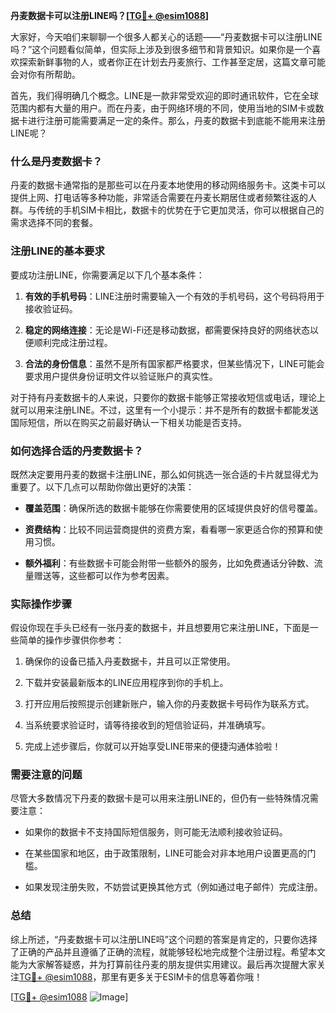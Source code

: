 **丹麦数据卡可以注册LINE吗？[[TG💪+ @esim1088](https://t.me/s/esim1088)]**

大家好，今天咱们来聊聊一个很多人都关心的话题——“丹麦数据卡可以注册LINE吗？”这个问题看似简单，但实际上涉及到很多细节和背景知识。如果你是一个喜欢探索新鲜事物的人，或者你正在计划去丹麦旅行、工作甚至定居，这篇文章可能会对你有所帮助。

首先，我们得明确几个概念。LINE是一款非常受欢迎的即时通讯软件，它在全球范围内都有大量的用户。而在丹麦，由于网络环境的不同，使用当地的SIM卡或数据卡进行注册可能需要满足一定的条件。那么，丹麦的数据卡到底能不能用来注册LINE呢？

### 什么是丹麦数据卡？

丹麦的数据卡通常指的是那些可以在丹麦本地使用的移动网络服务卡。这类卡可以提供上网、打电话等多种功能，非常适合需要在丹麦长期居住或者频繁往返的人群。与传统的手机SIM卡相比，数据卡的优势在于它更加灵活，你可以根据自己的需求选择不同的套餐。

### 注册LINE的基本要求

要成功注册LINE，你需要满足以下几个基本条件：

1. **有效的手机号码**：LINE注册时需要输入一个有效的手机号码，这个号码将用于接收验证码。
   
2. **稳定的网络连接**：无论是Wi-Fi还是移动数据，都需要保持良好的网络状态以便顺利完成注册过程。

3. **合法的身份信息**：虽然不是所有国家都严格要求，但某些情况下，LINE可能会要求用户提供身份证明文件以验证账户的真实性。

对于持有丹麦数据卡的人来说，只要你的数据卡能够正常接收短信或电话，理论上就可以用来注册LINE。不过，这里有一个小提示：并不是所有的数据卡都能发送国际短信，所以在购买之前最好确认一下相关功能是否支持。

### 如何选择合适的丹麦数据卡？

既然决定要用丹麦的数据卡注册LINE，那么如何挑选一张合适的卡片就显得尤为重要了。以下几点可以帮助你做出更好的决策：

- **覆盖范围**：确保所选的数据卡能够在你需要使用的区域提供良好的信号覆盖。
  
- **资费结构**：比较不同运营商提供的资费方案，看看哪一家更适合你的预算和使用习惯。

- **额外福利**：有些数据卡可能会附带一些额外的服务，比如免费通话分钟数、流量赠送等，这些都可以作为参考因素。

### 实际操作步骤

假设你现在手头已经有一张丹麦的数据卡，并且想要用它来注册LINE，下面是一些简单的操作步骤供你参考：

1. 确保你的设备已插入丹麦数据卡，并且可以正常使用。

2. 下载并安装最新版本的LINE应用程序到你的手机上。

3. 打开应用后按照提示创建新账户，输入你的丹麦数据卡号码作为联系方式。

4. 当系统要求验证时，请等待接收到的短信验证码，并准确填写。

5. 完成上述步骤后，你就可以开始享受LINE带来的便捷沟通体验啦！

### 需要注意的问题

尽管大多数情况下丹麦的数据卡是可以用来注册LINE的，但仍有一些特殊情况需要注意：

- 如果你的数据卡不支持国际短信服务，则可能无法顺利接收验证码。

- 在某些国家和地区，由于政策限制，LINE可能会对非本地用户设置更高的门槛。

- 如果发现注册失败，不妨尝试更换其他方式（例如通过电子邮件）完成注册。

### 总结

综上所述，“丹麦数据卡可以注册LINE吗”这个问题的答案是肯定的，只要你选择了正确的产品并且遵循了正确的流程，就能够轻松地完成整个注册过程。希望本文能为大家解答疑惑，并为打算前往丹麦的朋友提供实用建议。最后再次提醒大家关注[TG💪+ @esim1088](https://t.me/s/esim1088)，那里有更多关于ESIM卡的信息等着你哦！

[[TG💪+ @esim1088](https://t.me/s/esim1088) ![Image](https://i.postimg.cc/4NQfJmqS/Snipaste-2025-05-13-00-14-12.png)]